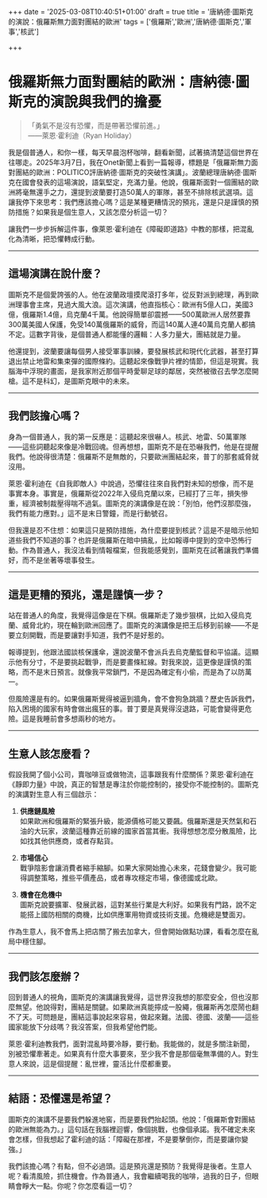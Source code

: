 +++
date = '2025-03-08T10:40:51+01:00'
draft = true
title = '唐納德·圖斯克的演說：俄羅斯無力面對團結的歐洲'
tags = ['俄羅斯','歐洲','唐納德·圖斯克','軍事','核武']

+++

# 俄羅斯無力面對團結的歐洲：唐納德·圖斯克的演說與我們的擔憂

> 「勇氣不是沒有恐懼，而是帶著恐懼前進。」  
> ——萊恩·霍利迪（Ryan Holiday）

我是個普通人，和你一樣，每天早晨泡杯咖啡，翻看新聞，試著搞清楚這個世界在往哪走。2025年3月7日，我在Onet新聞上看到一篇報導，標題是「俄羅斯無力面對團結的歐洲：POLITICO評唐納德·圖斯克的突破性演講」。波蘭總理唐納德·圖斯克在國會發表的這場演說，語氣堅定，充滿力量。他說，俄羅斯面對一個團結的歐洲將毫無還手之力，還提到波蘭要打造50萬人的軍隊，甚至不排除核武選項。這讓我停下來思考：我們應該擔心嗎？這是某種更糟情況的預兆，還是只是謹慎的預防措施？如果我是個生意人，又該怎麼分析這一切？

讓我們一步步拆解這件事，像萊恩·霍利迪在《障礙即道路》中教的那樣，把混亂化為清晰，把恐懼轉成行動。

---

## 這場演講在說什麼？

圖斯克不是個愛誇張的人。他在波蘭政壇摸爬滾打多年，從反對派到總理，再到歐洲理事會主席，見過大風大浪。這次演講，他直指核心：歐洲有5億人口，美國3億，俄羅斯1.4億，烏克蘭4千萬。他說得簡單卻震撼——500萬歐洲人居然要靠300萬美國人保護，免受140萬俄羅斯的威脅，而這140萬人連40萬烏克蘭人都搞不定。這數字背後，是個普通人都能懂的邏輯：人多力量大，團結就是力量。

他還提到，波蘭要讓每個男人接受軍事訓練，要發展核武和現代化武器，甚至打算退出禁止地雷和集束彈的國際條約。這聽起來像戰爭片裡的情節，但這是現實。我腦海中浮現的畫面，是我家附近那個平時愛聊足球的鄰居，突然被徵召去學怎麼開槍。這不是科幻，是圖斯克眼中的未來。

---

## 我們該擔心嗎？

身為一個普通人，我的第一反應是：這聽起來很嚇人。核武、地雷、50萬軍隊——這些詞聽起來像是冷戰回魂。但再想想，圖斯克不是在恐嚇我們，他是在提醒我們。他說得很清楚：俄羅斯不是無敵的，只要歐洲團結起來，普丁的那套威脅就沒用。

萊恩·霍利迪在《自我即敵人》中說過，恐懼往往來自我們對未知的想像，而不是事實本身。事實是，俄羅斯從2022年入侵烏克蘭以來，已經打了三年，損失慘重，經濟被制裁壓得喘不過氣。圖斯克的演講像是在說：「別怕，他們沒那麼強，我們有能力應對。」這不是末日警鐘，而是行動號召。

但我還是忍不住想：如果這只是預防措施，為什麼要提到核武？這是不是暗示他知道些我們不知道的事？也許是俄羅斯在暗中搞亂，比如報導中提到的空中恐怖行動。作為普通人，我沒法看到情報檔案，但我能感覺到，圖斯克在試著讓我們準備好，而不是坐著等壞事發生。

---

## 這是更糟的預兆，還是謹慎一步？

站在普通人的角度，我覺得這像是在下棋。俄羅斯走了幾步狠棋，比如入侵烏克蘭、威脅北約，現在輪到歐洲回應了。圖斯克的演講像是把王后移到前線——不是要立刻開戰，而是要讓對手知道，我們不是好惹的。

報導提到，他跟法國談核保護傘，還說波蘭不會派兵去烏克蘭監督和平協議。這顯示他有分寸，不是要挑起戰爭，而是要畫條紅線。對我來說，這更像是謹慎的策略，而不是末日預言。就像我平常鎖門，不是因為確定有小偷，而是為了以防萬一。

但風險還是有的。如果俄羅斯覺得被逼到牆角，會不會狗急跳牆？歷史告訴我們，陷入困境的國家有時會做出瘋狂的事。普丁要是真覺得沒退路，可能會變得更危險。這是我睡前會多想兩秒的地方。

---

## 生意人該怎麼看？

假設我開了個小公司，賣咖啡豆或做物流，這事跟我有什麼關係？萊恩·霍利迪在《靜即力量》中說，真正的智慧是專注於你能控制的，接受你不能控制的。圖斯克的演講對生意人有三個啟示：

1. **供應鏈風險**  
   如果歐洲和俄羅斯的緊張升級，能源價格可能又要飆。俄羅斯還是天然氣和石油的大玩家，波蘭這種靠近前線的國家首當其衝。我得想想怎麼分散風險，比如找其他供應商，或者存點貨。

2. **市場信心**  
   戰爭陰影會讓消費者縮手縮腳。如果大家開始擔心未來，花錢會變少。我可能得調整策略，推些平價產品，或者專攻穩定市場，像德國或北歐。

3. **機會在危機中**  
   圖斯克說要擴軍、發展武器，這對某些行業是大利好。如果我有門路，說不定能搭上國防相關的商機，比如供應軍用物資或技術支援。危機總是雙面刃。

作為生意人，我不會馬上把店關了搬去加拿大，但會開始做點功課，看看怎麼在亂局中穩住腳。

---

## 我們該怎麼辦？

回到普通人的視角，圖斯克的演講讓我覺得，這世界沒我想的那麼安全，但也沒那麼無望。他說得對，團結是關鍵。如果歐洲真能擰成一股繩，俄羅斯再怎麼鬧也翻不了天。可問題是，團結這事說起來容易，做起來難。法國、德國、波蘭——這些國家能放下分歧嗎？我沒答案，但我希望他們能。

萊恩·霍利迪教我們，面對混亂時要冷靜，要行動。我能做的，就是多關注新聞，別被恐懼牽著走。如果真有什麼大事要來，至少我不會是那個毫無準備的人。對生意人來說，這是個提醒：亂世裡，靈活比什麼都重要。

---

## 結語：恐懼還是希望？

圖斯克的演講不是要我們躲進地窖，而是要我們抬起頭。他說：「俄羅斯會對團結的歐洲無能為力。」這句話在我腦裡迴響，像個挑戰，也像個承諾。我不確定未來會怎樣，但我想起了霍利迪的話：「障礙在那裡，不是要擊倒你，而是要讓你變強。」

我們該擔心嗎？有點，但不必過頭。這是預兆還是預防？我覺得是後者。生意人呢？看清風險，抓住機會。作為普通人，我會繼續喝我的咖啡，過我的日子，但眼睛會睜大一點。你呢？你怎麼看這一切？